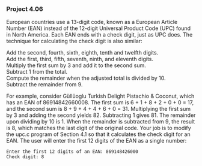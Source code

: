 ### Project 4.06
European countries use a 13-digit code, known as a European Article Number (EAN)
instead of the 12-digit Universal Product Code (UPC) found in North America.
Each EAN ends with a check digit, just as UPC does. The technique for
calculating the check digit is also similar:

Add the second, fourth, sixth, eighth, tenth and twelfth digits.  
Add the first, third, fifth, seventh, ninth, and eleventh digits.  
Multiply the first sum by 3 and add it to the second sum.  
Subtract 1 from the total.  
Compute the remainder when the adjusted total is divided by 10.  
Subtract the remainder from 9.

For example, consider Güllüoglu Turkish Delight Pistachio & Coconut, which has
an EAN of 86914842660008. The first sum is 6 + 1 + 8 + 2 + 0 + 0 = 17, and the
second sum is 8 + 9 + 4 + 4 + 6 + 0 = 31. Multiplying the first sum by 3 and
adding the second yields 82. Subtracting 1 gives 81. The remainder upon dividing
by 10 is 1. When the remainder is subtracted from 9, the result is 8, which
matches the last digit of the original code. Your job is to modify the upc.c
program of Section 4.1 so that it calculates the check digit for an EAN. The
user will enter the first 12 digits of the EAN as a single number:

```
Enter the first 12 digits of an EAN: 869148426000
Check digit: 8
```
